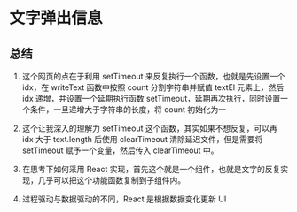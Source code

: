 # 文字弹出信息

## 总结

1. 这个网页的点在于利用 setTimeout 来反复执行一个函数，也就是先设置一个 idx，在 writeText 函数中按照 count 分割字符串并赋值 textEl 元素上，然后 idx 递增，并设置一个延期执行函数 setTimeout，延期再次执行，同时设置一个条件，一旦递增大于字符串的长度，将 count 初始化为一

2. 这个让我深入的理解力 setTimeout 这个函数，其实如果不想反复，可以再 idx 大于 text.length 后使用 clearTimeout 清除延迟文件，但是需要将 setTimeout 赋予一个变量，然后传入 clearTimeout 中。

3. 在思考下如何采用 React 实现，首先这个就是一个组件，也就是文字的反复实现，几乎可以把这个功能函数复制到子组件内。

4. 过程驱动与数据驱动的不同，React 是根据数据变化更新 UI
